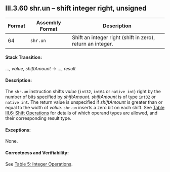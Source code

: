 ## III.3.60 shr.un &ndash; shift integer right, unsigned

 | Format | Assembly Format | Description
 | ---- | ---- | ----
 | 64 | `shr.un` | Shift an integer right (shift in zero), return an integer.

#### Stack Transition:

&hellip;, _value_, _shiftAmount_ &rarr; &hellip;, _result_

#### Description:

The `shr.un` instruction shifts _value_ (`int32`, `int64` or `native int`) right by the number of bits specified by _shiftAmount_. _shiftAmount_ is of type `int32` or `native int`. The return value is unspecified if _shiftAmount_ is greater than or equal to the width of _value_. `shr.un` inserts a zero bit on each shift. See [Table III.6: Shift Operations](#todo-missing-hyperlink) for details of which operand types are allowed, and their corresponding result type.

#### Exceptions:

None.

#### Correctness and Verifiability:

See [Table 5: Integer Operations](#todo-missing-hyperlink).
